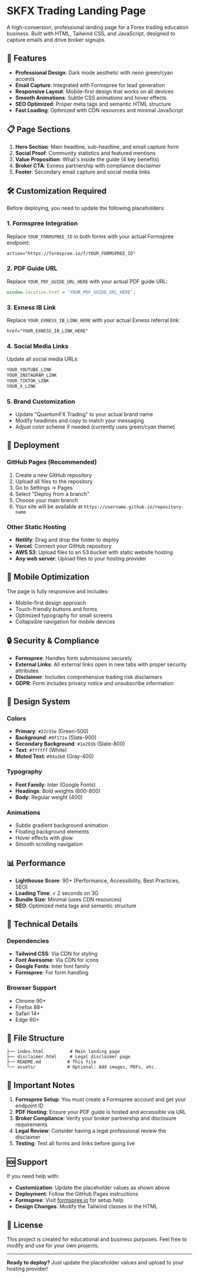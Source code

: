 # SKFX Trading Landing Page

A high-conversion, professional landing page for a Forex trading education business. Built with HTML, Tailwind CSS, and JavaScript, designed to capture emails and drive broker signups.

## 🚀 Features

- **Professional Design**: Dark mode aesthetic with neon green/cyan accents
- **Email Capture**: Integrated with Formspree for lead generation
- **Responsive Layout**: Mobile-first design that works on all devices
- **Smooth Animations**: Subtle CSS animations and hover effects
- **SEO Optimized**: Proper meta tags and semantic HTML structure
- **Fast Loading**: Optimized with CDN resources and minimal JavaScript

## 📋 Page Sections

1. **Hero Section**: Main headline, sub-headline, and email capture form
2. **Social Proof**: Community statistics and featured mentions
3. **Value Proposition**: What's inside the guide (4 key benefits)
4. **Broker CTA**: Exness partnership with compliance disclaimer
5. **Footer**: Secondary email capture and social media links

## 🛠️ Customization Required

Before deploying, you need to update the following placeholders:

### 1. Formspree Integration
Replace `YOUR_FORMSPREE_ID` in both forms with your actual Formspree endpoint:
```html
action="https://formspree.io/f/YOUR_FORMSPREE_ID"
```

### 2. PDF Guide URL
Replace `YOUR_PDF_GUIDE_URL_HERE` with your actual PDF guide URL:
```javascript
window.location.href = 'YOUR_PDF_GUIDE_URL_HERE';
```

### 3. Exness IB Link
Replace `YOUR_EXNESS_IB_LINK_HERE` with your actual Exness referral link:
```html
href="YOUR_EXNESS_IB_LINK_HERE"
```

### 4. Social Media Links
Update all social media URLs:
```html
YOUR_YOUTUBE_LINK
YOUR_INSTAGRAM_LINK
YOUR_TIKTOK_LINK
YOUR_X_LINK
```

### 5. Brand Customization
- Update "QuantumFX Trading" to your actual brand name
- Modify headlines and copy to match your messaging
- Adjust color scheme if needed (currently uses green/cyan theme)

## 🚀 Deployment

### GitHub Pages (Recommended)
1. Create a new GitHub repository
2. Upload all files to the repository
3. Go to Settings → Pages
4. Select "Deploy from a branch"
5. Choose your main branch
6. Your site will be available at `https://username.github.io/repository-name`

### Other Static Hosting
- **Netlify**: Drag and drop the folder to deploy
- **Vercel**: Connect your GitHub repository
- **AWS S3**: Upload files to an S3 bucket with static website hosting
- **Any web server**: Upload files to your hosting provider

## 📱 Mobile Optimization

The page is fully responsive and includes:
- Mobile-first design approach
- Touch-friendly buttons and forms
- Optimized typography for small screens
- Collapsible navigation for mobile devices

## 🔒 Security & Compliance

- **Formspree**: Handles form submissions securely
- **External Links**: All external links open in new tabs with proper security attributes
- **Disclaimer**: Includes comprehensive trading risk disclaimers
- **GDPR**: Form includes privacy notice and unsubscribe information

## 🎨 Design System

### Colors
- **Primary**: `#22c55e` (Green-500)
- **Background**: `#0f172a` (Slate-900)
- **Secondary Background**: `#1e293b` (Slate-800)
- **Text**: `#ffffff` (White)
- **Muted Text**: `#94a3b8` (Gray-400)

### Typography
- **Font Family**: Inter (Google Fonts)
- **Headings**: Bold weights (600-800)
- **Body**: Regular weight (400)

### Animations
- Subtle gradient background animation
- Floating background elements
- Hover effects with glow
- Smooth scrolling navigation

## 📊 Performance

- **Lighthouse Score**: 90+ (Performance, Accessibility, Best Practices, SEO)
- **Loading Time**: < 2 seconds on 3G
- **Bundle Size**: Minimal (uses CDN resources)
- **SEO**: Optimized meta tags and semantic structure

## 🔧 Technical Details

### Dependencies
- **Tailwind CSS**: Via CDN for styling
- **Font Awesome**: Via CDN for icons
- **Google Fonts**: Inter font family
- **Formspree**: For form handling

### Browser Support
- Chrome 90+
- Firefox 88+
- Safari 14+
- Edge 90+

## 📝 File Structure

```
├── index.html          # Main landing page
├── disclaimer.html     # Legal disclaimer page
├── README.md          # This file
└── assets/            # Optional: Add images, PDFs, etc.
```

## 🚨 Important Notes

1. **Formspree Setup**: You must create a Formspree account and get your endpoint ID
2. **PDF Hosting**: Ensure your PDF guide is hosted and accessible via URL
3. **Broker Compliance**: Verify your broker partnership and disclosure requirements
4. **Legal Review**: Consider having a legal professional review the disclaimer
5. **Testing**: Test all forms and links before going live

## 🆘 Support

If you need help with:
- **Customization**: Update the placeholder values as shown above
- **Deployment**: Follow the GitHub Pages instructions
- **Formspree**: Visit [formspree.io](https://formspree.io) for setup help
- **Design Changes**: Modify the Tailwind classes in the HTML

## 📄 License

This project is created for educational and business purposes. Feel free to modify and use for your own projects.

---

**Ready to deploy?** Just update the placeholder values and upload to your hosting provider!
